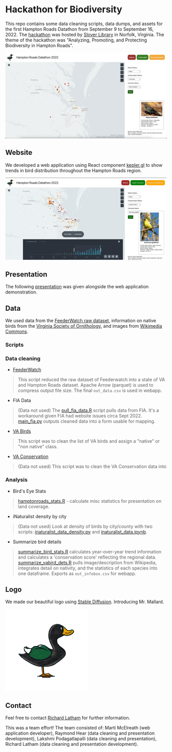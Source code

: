 # Hackathon for Biodiversity
This repo contains some data cleaning scripts, data dumps, and assets for the first Hampton Roads Datathon from September 9 to September 16, 2022. The [hackathon](https://www.eventbrite.com/e/hampton-roads-datathon-tickets-385845453137) was hosted by [Slover Library](https://www.sloverlibrary.com/) in Norfolk, Virginia. The theme of the hackathon was "Analyzing, Promoting, and Protecting Biodiversity in Hampton Roads".

![website graphic](assets/website.png)

## Website
We developed a web application using React component [kepler.gl](kepler.gl) to show trends in bird distribution throughout the Hampton Roads region.

![time gif](assets/demo_time.gif)

## Presentation
The following [presentation](assets/presentation.pdf) was given alongside the web application demonstration.

## Data
We used data from the [FeederWatch raw dataset](https://feederwatch.org/explore/raw-dataset-requests/), information on native birds from the [Virginia Society of Ornithology](https://www.virginiabirds.org/offical-state-checklist), and images from [Wikimedia Commons](https://commons.wikimedia.org/wiki/Main_Page).

### Scripts

### Data cleaning 

- [FeederWatch](scripts_cleaning/clean_feederwatch.R)
> This script reduced the raw dataset of Feederwatch into a state of VA and Hampton Roads dataset. Apache Arrow (parquet) is used to compress output file size. The final `out_data.csv` is used in webapp.

- FIA Data
> (Data not used) The [pull_fia_data.R](scripts_cleaning/pull_fia_data.R) script pulls data from FIA. It's a workaround given FIA had website issues circa Sept 2022. [main_fia.py](main_fia.py) outputs cleaned data into a form usable for mapping.

- [VA Birds](scripts_cleaning/clean_vabirds.R)
> This script was to clean the list of VA birds and assign a "native" or "non native" class.

- [VA Conservation](scripts_cleaning/clean_vaconservation.R)
> (Data not used) This script was to clean the VA Conservation data into 

### Analysis

- Bird's Eye Stats
> [hamptonroads_stats.R](analysis/hamptonroads_stats.R) - calculate misc statistics for presentation on land coverage.

- iNaturalist density by city
> (Data not used) Look at density of birds by city/county with two scripts: [inaturalist_data_density.py](analysis/inaturalist_data_density.py) and [inaturalist_data.ipynb](inaturalist_data.ipynb).

- Summarize bird details
> [summarize_bird_stats.R](analysis/summarize_bird_stats.R) calculates year-over-year trend information and calculates a 'conservation score' reflecting the regional data. [summarize_vabird_dets.R](analysis/summarize_bird_dets.R) pulls image/description from Wikipedia, integrates detail on nativity, and the statistics of each species into one dataframe. Exports as `out_infobox.csv` for webapp.

## Logo
We made our beautiful logo using [Stable Diffusion](https://github.com/CompVis/stable-diffusion). Introducing Mr. Mallard.

<img src="assets/logo.png" width="256" height="256">

## Contact
Feel free to contact [Richard Latham](mailto:richardelatham@gmail.com) for further information.

This was a team effort! The team consisted of: Marti McElreath (web application developer), Raymond Hear (data cleaning and presentation development), Lakshmi Podagatlapalli (data cleaning and presentation), Richard Latham (data cleaning and presentation development).
